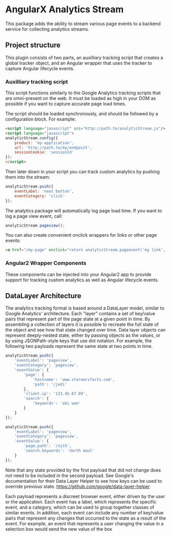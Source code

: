 # AngularX Analytics Stream

This package adds the ability to stream various page events to a backend service
for collecting analytics streams.

## Project structure
This plugin consists of two parts, an auxilliary tracking script that creates a
global tracker object, and an Angular wrapper that uses the tracker to capture
Angular lifecycle events.

### Auxilliary tracking script
This script functions similarly to the Google Analytics tracking
scripts that are omni-present on the web.  It must be loaded as
high in your DOM as possible if you want to capture accurate page
load times.

The script should be loaded synchronously, and should be followed
by a configuration block.  For example:

```html
<script language="javascript" src="http://path.to/analyticStream.js"/>
<script language="javascript">
analyticStream.config({
	product: 'my-application',
	url: 'http://path.to/my/endpoint',
	sessionCookie: 'sessionId'
});
</script>
```

Then later down in your script you can track custom analytics by pushing
them into the stream:
```javascript
analyticStream.push({
	eventLabel: 'next button',
	eventCategory: 'click'
});
```

The analytics package will automatically log page load time.  If you want to log
a page view event, call:
```javascript
analyticStream.pageview();
```

You can also create convenient onclick wrappers for links or other page events:
```html
<a href="/my-page" onclick="return analyticStream.pageevent('my link', 'link', 'click')">Link text</a>
```

### Angular2 Wrapper Components
These components can be injected into your Angular2 app to provide
support for tracking custom analytics as well as Angular lifecycle 
events. 

## DataLayer Architecture
The analytics tracking format is based around a DataLayer model, similar to Google Analytics' architecture.
Each "layer" contains a set of key/value pairs that represent part of the page state at a given point in time.
By assembling a collection of layers it is possible to recreate the full state of the object and see how that
state changed over time. Data layer objects can represent deeply-nested state, either by passing objects as the
values, or by using JSONPath-style keys that use dot notation.  For example, the following two payloads represent
the same state at two points in time.

```javascript
analyticStream.push({
	'eventLabel': 'pageview',
	'eventCategory': 'pageview',
	'eventValue': {
		'page': {
			'hostname': 'www.starwarsfacts.com',
			'path': '/jedi'
		},
		'client.ip': '123.45.67.89',
		'search': { 
			'keywords': 'obi wan'
		}
	}
});
```
```javascript
analyticStream.push({
	'eventLabel': 'pageview',
	'eventCategory': 'pageview',
	'eventValue': {
		'page.path': '/sith',
		'search.keywords': 'darth maul'
	}
});
```
Note that any state provided by the first payload that did not change does not need to be included in the second payload.
See Google's documentation for their Data Layer Helper to see how keys can be used to override previous state. https://github.com/google/data-layer-helper

Each payload represents a discreet browser event, either driven by the user or the application.
Each event has a label, which represents the specific event, and a category, which can be used to group
together classes of similar events.  In addition, each event can include any number of key/value pairs that represent
any changes that occurred to the state as a result of the event.  For example, an event that represents a user
changing the value in a selection box would send the new value of the box
